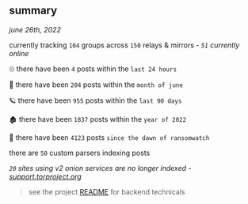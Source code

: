 
## summary
_june 26th, 2022_

currently tracking `104` groups across `150` relays & mirrors - _`51` currently online_

⏲ there have been `4` posts within the `last 24 hours`

🦈 there have been `204` posts within the `month of june`

🪐 there have been `955` posts within the `last 90 days`

🏚 there have been `1837` posts within the `year of 2022`

🦕 there have been `4123` posts `since the dawn of ransomwatch`

there are `50` custom parsers indexing posts

_`20` sites using v2 onion services are no longer indexed - [support.torproject.org](https://support.torproject.org/onionservices/v2-deprecation/)_

> see the project [README](https://github.com/joshhighet/ransomwatch#ransomwatch--) for backend technicals
